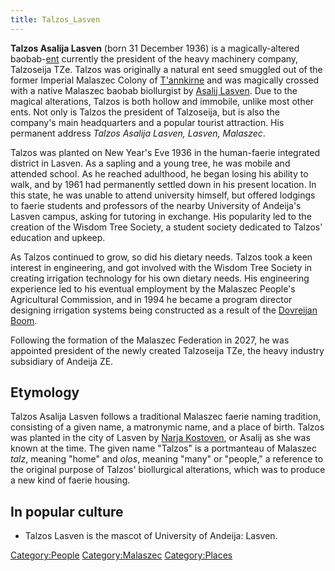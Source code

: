 ```yaml
---
title: Talzos_Lasven
---
```

**Talzos Asalija Lasven** (born 31 December 1936) is a magically-altered
baobab-[ent](ent "wikilink") currently the president of the heavy
machinery company, Talzoseija TZe. Talzos was originally a natural ent
seed smuggled out of the former Imperial Malaszec Colony of
[T'annkirne](T'annkirne "wikilink") and was magically crossed with a
native Malaszec baobab biollurgist by [Asalij
Lasven](Asalij_Lasven "wikilink"). Due to the magical alterations,
Talzos is both hollow and immobile, unlike most other ents. Not only is
Talzos the president of Talzoseija, but is also the company's main
headquarters and a popular tourist attraction. His permanent address
*Talzos Asalija Lasven, Lasven, Malaszec*.

Talzos was planted on New Year's Eve 1936 in the human-faerie integrated
district in Lasven. As a sapling and a young tree, he was mobile and
attended school. As he reached adulthood, he began losing his ability to
walk, and by 1961 had permanently settled down in his present location.
In this state, he was unable to attend university himself, but offered
lodgings to faerie students and professors of the nearby University of
Andeija's Lasven campus, asking for tutoring in exchange. His popularity
led to the creation of the Wisdom Tree Society, a student society
dedicated to Talzos' education and upkeep.

As Talzos continued to grow, so did his dietary needs. Talzos took a
keen interest in engineering, and got involved with the Wisdom Tree
Society in creating irrigation technology for his own dietary needs. His
engineering experience led to his eventual employment by the Malaszec
People's Agricultural Commission, and in 1994 he became a program
director designing irrigation systems being constructed as a result of
the [Dovreijan Boom](Dovreijan_Boom "wikilink").

Following the formation of the Malaszec Federation in 2027, he was
appointed president of the newly created Talzoseija TZe, the heavy
industry subsidiary of Andeija ZE.

## Etymology

Talzos Asalija Lasven follows a traditional Malaszec faerie naming
tradition, consisting of a given name, a matronymic name, and a place of
birth. Talzos was planted in the city of Lasven by [Narja
Kostoven](Narja_Kostoven "wikilink"), or Asalij as she was known at the
time. The given name "Talzos" is a portmanteau of Malaszec *talz*,
meaning "home" and *olos*, meaning "many" or "people," a reference to
the original purpose of Talzos' biollurgical alterations, which was to
produce a new kind of faerie housing.

## In popular culture

- Talzos Lasven is the mascot of University of Andeija: Lasven.

[Category:People](Category:People "wikilink")
[Category:Malaszec](Category:Malaszec "wikilink")
[Category:Places](Category:Places "wikilink")